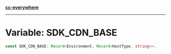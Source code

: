 [**cc-everywhere**](../../../../../index.md)

***

# Variable: SDK\_CDN\_BASE

```ts
const SDK_CDN_BASE: Record<Environment, Record<HostType, string>>;
```
